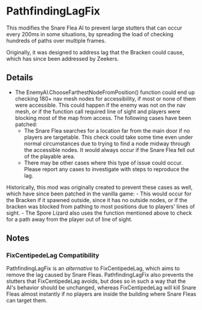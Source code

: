 # PathfindingLagFix
This modifies the Snare Flea AI to prevent large stutters that can occur every 200ms in some situations, by spreading the load of checking hundreds of paths over multiple frames.

Originally, it was designed to address lag that the Bracken could cause, which has since been addressed by Zeekers.

## Details
- The EnemyAI.ChooseFarthestNodeFromPosition() function could end up checking 180+ nav mesh nodes for accessibility, if most or none of them were accessible. This could happen if the enemy was not on the nav mesh, or if the function call required line of sight and players were blocking most of the map from access. The following cases have been patched:
    - The Snare Flea searches for a location far from the main door if no players are targetable. This check could take some time even under normal circumstances due to trying to find a node midway through the accessible nodes. It would always occur if the Snare Flea fell out of the playable area.
    - There may be other cases where this type of issue could occur. Please report any cases to investigate with steps to reproduce the lag.

Historically, this mod was originally created to prevent these cases as well, which have since been patched in the vanilla game:
    - This would occur for the Bracken if it spawned outside, since it has no outside nodes, or if the bracken was blocked from pathing to most positions due to players' lines of sight.
    - The Spore Lizard also uses the function mentioned above to check for a path away from the player out of line of sight.

## Notes

### FixCentipedeLag Compatibility
PathfindingLagFix is an _alternative_ to FixCentipedeLag, which aims to remove the lag caused by Snare Fleas. PathfindingLagFix also prevents the stutters that FixCentipedeLag avoids, but does so in such a way that the AI's behavior should be unchanged, whereas FixCentipedeLag will kill Snare Fleas almost instantly if no players are inside the building where Snare Fleas can target them.

